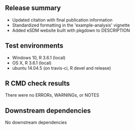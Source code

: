 ## Release summary
* Updated citation with final publication information
* Standardized formatting in the 'example-analysis' vignette
* Added eSDM website built with pkgdown to DESCRIPTION

## Test environments
* Windows 10, R 3.6.1 (local)
* OS X, R 3.6.1 (local)
* ubuntu 14.04.5 (on travis-ci, R devel and release)

## R CMD check results
There were no ERRORs, WARNINGs, or NOTES

## Downstream dependencies
No downstream dependencies

